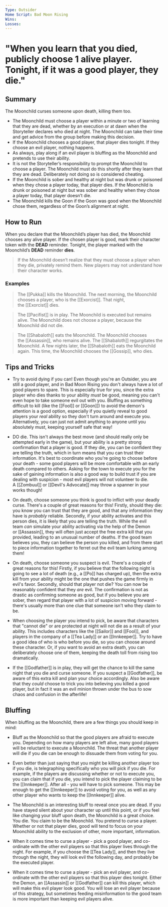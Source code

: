 ```yaml
---
Type: Outsider
Home Script: Bad Moon Rising
Wins: 
Losses:
---
```

# "When you learn that you died, publicly choose 1 alive player. Tonight, if it was a good player, they die."

## Summary
The Moonchild curses someone upon death, killing them too.

- The Moonchild must choose a player within a minute or two of learning that they are dead, whether by an execution or at dawn when the Storyteller declares who died at night. The Moonchild can take their time and get advice from the group before making this decision.
- If the Moonchild chooses a good player, that player dies tonight. If they choose an evil player, nothing happens.
- As always, play along if an evil player is bluffing as the Moonchild and pretends to use their ability.
- It is not the Storyteller’s responsibility to prompt the Moonchild to choose a player. The Moonchild must do this shortly after they learn that they are dead. Deliberately not doing so is considered cheating.
- If the Moonchild is sober and healthy at night but was drunk or poisoned when they chose a player today, that player dies. If the Moonchild is drunk or poisoned at night but was sober and healthy when they chose a player today, that player doesn’t die.
- The Moonchild kills the Goon if the Goon was good when the Moonchild chose them, regardless of the Goon’s alignment at night.
## How to Run
When you declare that the Moonchild’s player has died, the Moonchild chooses any alive player. If the chosen player is good, mark their character token with the **DEAD** reminder. Tonight, the player marked with the Moonchild’s **DEAD** reminder **dies**.

>If the Moonchild doesn’t realize that they must choose a player when they die, privately remind them. New players may not understand how their character works.
### Examples
>The [[Pukka]] kills the Moonchild. The next morning, the Moonchild chooses a player, who is the [[Exorcist]]. That night, the [[Exorcist]] dies.

>The [[Pacifist]] is in play. The Moonchild is executed but remains alive. The Moonchild does not choose a player, because the Moonchild did not die.

>The [[Shabaloth]] eats the Moonchild. The Moonchild chooses the [[Assassin]], who remains alive. The [[Shabaloth]] regurgitates the Moonchild. A few nights later, the [[Shabaloth]] eats the Moonchild again. This time, the Moonchild chooses the [[Gossip]], who dies.

## Tips and Tricks
- Try to avoid dying if you can! Even though you're an Outsider, you are still a good player, and in Bad Moon Rising you don't always have a lot of good players to spare. This is especially true for you, since the extra player who dies thanks to your ability _must_ be good, meaning you can't even hope to take someone evil out with you. Bluffing as something difficult to kill (like the [[Fool]] or [[Goon]]) to avoid the demon's attention is a good option, especially if you quietly reveal to good players your _real_ ability so they don't turn around and execute you. Alternatively, you can just not admit anything to anyone until you absolutely must, keeping yourself safe that way!

- DO die. This isn't always the best move (and should really only be attempted early in the game), but your ability is a pretty strong confirmation that a player is good. If they die, you can be confident they are telling the truth, which in turn means that you can trust their information. It's best to coordinate who you're going to choose before your death - some good players will be more comfortable with an early death compared to others. Asking for the town to execute you for the sake of gaining information is also a good way to build trust if you are dealing with suspicion - most evil players will not volunteer to die. A [[Zombuul]] or [[Devil's Advocate]] may throw a spanner in your works though!

- On death, choose someone you think is good to inflict with your deadly curse. There's a couple of great reasons for this! Firstly, should they die: you know you can trust that they are good, and that any information they have is _probably_ reliable. Secondly, if your ability activates and this person dies, it is likely that you are telling the truth. While the evil team _can_ simulate your ability activating via the help of the Demon or [[Assassin]], they will often just accept the free extra kill that you provided, leading to an unusual number of deaths. If the good team believes you, they can believe the person you killed, and from there start to piece information together to ferret out the evil team lurking among them!

- On death, choose someone you suspect is evil. There's a couple of great reasons for this! Firstly, if you believe that the following night is going to see a lot of death (e.g., a [[Po]] has charged up), then the extra kill from your ability might be the one that pushes the game firmly in evil's favor. Secondly, should that player not die? You can now be reasonably confident that they _are_ evil. The confirmation is not as drastic as confirming someone as good, but if you believe you are sober, then regard that player with a lot of suspicion moving forward - there's usually more than one clue that someone isn't who they claim to be.

- When choosing the player you intend to pick, be aware that characters that "cannot die" or are protected at night will not die as a result of your ability. This includes characters like the [[Sailor]] and [[Fool]], and players in the company of a [[Tea Lady]] or an [[Innkeeper]]. Try to have a good idea of who is who before you die, so you can choose around these character. Or, if you want to avoid an extra death, you can deliberately choose one of them, keeping the death toll from rising too dramatically.

- If the [[Godfather]] is in play, they will get the chance to kill the same night that you die and curse someone. If you suspect a [[Godfather]], be aware of this extra kill and plan your choice accordingly. Also be aware that they _could_ choose to trick you into believing you killed a good player, but in fact it was an evil minion thrown under the bus to sow chaos and confusion in the afterlife!
## Bluffing
When bluffing as the Moonchild, there are a few things you should keep in mind:

- Bluff as the Moonchild so that the good players are afraid to execute you. Depending on how many players are left alive, many good players will be reluctant to execute a Moonchild. The threat that another player will die if you die can be enough to dissuade them from voting for you.

- Even better than just saying that you might be killing another player too if you die, is telegraphing specifically who you will pick if you die. For example, if the players are discussing whether or not to execute you, you can claim that if you die, you intend to pick the player claiming to be the [[Innkeeper]]. After all - you will have to pick someone. This may be enough to get the [[Innkeeper]] to avoid voting for you, as well as any other player who wants to keep the [[Innkeeper]] alive.

- The Moonchild is an interesting bluff to reveal once you are dead. If you have stayed silent about your character up until this point, or if you feel like changing your bluff upon death, the Moonchild is a great choice. You die. You claim to be the Moonchild. You pretend to curse a player. Whether or not that player dies, good will tend to focus on your Moonchild ability to the exclusion of other, more important, information.

- When it comes time to curse a player - pick a good player, and co-ordinate with the other evil players so that this player lives through the night. For example, if you choose the [[Tea Lady]], and then they live through the night, they will look evil the following day, and probably be the executed player.

- When it comes time to curse a player - pick an evil player, and co-ordinate with the other evil players so that this player dies tonight. Either the Demon, an [[Assassin]] or [[Godfather]] can kill this player, which will make this evil player look good. You will lose an evil player because of this strategy, but sometimes feeding misinformation to the good team is more important than keeping evil players alive.